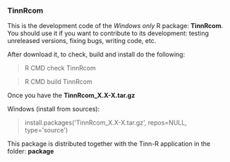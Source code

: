 ### TinnRcom

This is the development code of the *Windows only* R package: **TinnRcom**.  
You should use it if you want to contribute to its development:
testing unreleased versions, fixing bugs, writing code, etc.

After download it, to check, build and install do the following:
> R CMD check TinnRcom

> R CMD build TinnRcom

Once you have the __TinnRcom_X.X-X.tar.gz__

Windows (install from sources):
> install.packages('TinnRcom_X.X-X.tar.gz', repos=NULL, type='source')

This package is distributed together with the Tinn-R application in the folder: **package**
